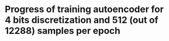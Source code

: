 # Progress of training autoencoder for 4 bits discretization and 512 (out of 12288) samples per epoch